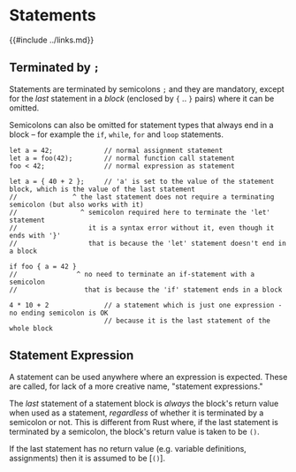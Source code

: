 Statements
==========

{{#include ../links.md}}

Terminated by `;`
-----------------

Statements are terminated by semicolons `;` and they are mandatory,
except for the _last_ statement in a _block_ (enclosed by `{` .. `}` pairs) where it can be omitted.

Semicolons can also be omitted for statement types that always end in a block &ndash; for example
the `if`, `while`, `for` and `loop` statements.

```rust,no_run
let a = 42;             // normal assignment statement
let a = foo(42);        // normal function call statement
foo < 42;               // normal expression as statement

let a = { 40 + 2 };     // 'a' is set to the value of the statement block, which is the value of the last statement
//              ^ the last statement does not require a terminating semicolon (but also works with it)
//                ^ semicolon required here to terminate the 'let' statement
//                  it is a syntax error without it, even though it ends with '}'
//                  that is because the 'let' statement doesn't end in a block

if foo { a = 42 }
//               ^ no need to terminate an if-statement with a semicolon
//                 that is because the 'if' statement ends in a block

4 * 10 + 2              // a statement which is just one expression - no ending semicolon is OK
                        // because it is the last statement of the whole block
```


Statement Expression
--------------------

A statement can be used anywhere where an expression is expected. These are called, for lack of a more
creative name, "statement expressions."

The _last_ statement of a statement block is _always_ the block's return value when used as a statement,
_regardless_ of whether it is terminated by a semicolon or not. This is different from Rust where,
if the last statement is terminated by a semicolon, the block's return value is taken to be `()`.

If the last statement has no return value (e.g. variable definitions, assignments) then it is assumed to be [`()`].
